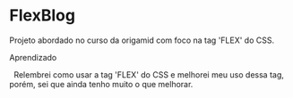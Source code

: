 <h1>FlexBlog</h1>

<p>Projeto abordado no curso da origamid com foco na tag 'FLEX' do CSS.</p>

<p>Aprendizado</p>
<p>&nbsp;&nbsp;Relembrei como usar a tag 'FLEX' do CSS e melhorei meu uso dessa tag, porém, sei que ainda tenho muito o que melhorar.</p>


